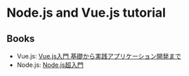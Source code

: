 # Node.js and Vue.js tutorial

## Books
+ Vue.js: [Vue.js入門 基礎から実践アプリケーション開発まで](https://gihyo.jp/book/2018/978-4-297-10091-9)
+ Node.js: [Node.js超入門](https://www.shuwasystem.co.jp/book/9784798062433.html)